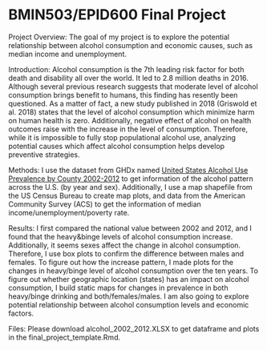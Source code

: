 # BMIN503/EPID600 Final Project

Project Overview: The goal of my project is to explore the potential relationship between alcohol consumption and economic causes, such as median income and unemployment.

Introduction: Alcohol consumption is the 7th leading risk factor for both death and disability all over the world. It led to 2.8 million deaths in 2016. Although several previous research suggests that moderate level of alcohol consumption brings benefit to humans, this finding has resently been questioned. 
As a matter of fact, a new study published in 2018 (Griswold et al. 2018) states that the level of alcohol consumption which minimize harm on human health is zero. Additionally, negative effect of alcohol on health outcomes raise with the increase in the level of consumption. Therefore, while it is impossible to fully stop populational alcohol use, analyzing potential causes which affect alcohol consumption helps develop preventive strategies.

Methods:  I use the dataset from GHDx named [United States Alcohol Use Prevalence by County 2002-2012](http://ghdx.healthdata.org/record/ihme-data/united-states-alcohol-use-prevalence-county-2002-2012) to get information of the alcohol pattern across the U.S. (by year and sex). Additionally, I use a map shapefile from the US Census Bureau to create map plots, and data from the American Community Survey (ACS) to get the information of median income/unemployment/poverty rate.

Results: I first compared the national value between 2002 and 2012, and I found that the heavy&binge levels of alcohol consumption increase. Additionally, it seems sexes affect the change in alcohol consumption. Therefore, I use box plots to confirm the difference between males and females. To figure out how the increase pattern, I made plots for the changes in heavy/binge level of alcohol consumption over the ten years. To figure out whether geographic location (states) has an impact on alcohol consumption, I build static maps for changes in prevalence in both heavy/binge drinking and both/females/males. I am also going to explore potential relationship between alcohol consumption levels and economic factors.

Files: Please download alcohol_2002_2012.XLSX to get dataframe and plots in the final_project_template.Rmd.